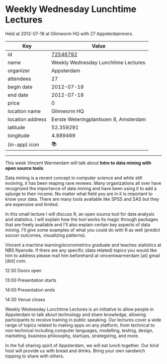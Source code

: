 # Weekly Wednesday Lunchtime Lectures
Held at 2012-07-18 at Glimworm HQ with 27 Appsterdammers.
        
|Key|Value
|---|---|
|id|[72546792](https://www.meetup.com/appsterdam/events/72546792/)|
|name|Weekly Wednesday Lunchtime Lectures|
|organizer|Appsterdam|
|attendees|27|
|begin date|2012-07-18|
|end date|2012-07-18|
|price|0|
|location name|Glimworm HQ|
|location address|Eerste Weteringplantsoen 8, Amsterdam|
|latitude|52.359291|
|longitude|4.889469|
|(in-app) icon|📚|

---

This week Vincent Warmerdam will talk about **Intro to data mining with open source tools**.

Data mining is a recent concept in computer science and while still evolving, it has been reaping rave reviews. Many organizations all over have recognized the importance of data mining and have been using it to add a splurge to their income. No matter what field you are in it is important to know your data. There are many tools available like SPSS and SAS but they are expensive and limited.

In this small lecture I will discuss R, an open source tool for data analysis and statistics. I will explain how the tool works its magic through packages that are freely available and I'll also explain certain key aspects of data mining. I'll give some examples of what you could do with R as well (predict soccer outcomes, visualizing patterns).

Vincent a machine learning/econometrics graduate and teaches statistics at NBS Nyerode. If there are any specific (data related) topics you would like him to address please mail him beforehand at vincentwarmerdam [at] gmail [dot] com.

12:30 Doors open

13:00 Presentation starts

14:00 Presentation ends

14:30 Venue closes

Weekly Wednesday Lunchtime Lectures is an initiative to allow people in Appsterdam to talk about technology and share knowledge, allowing participants to receive training in public speaking. Our lectures cover a wide range of topics related to making apps on any platform, from technical to non-technical including computer languages, modelling, testing, design, marketing, business philosophy, startups, strategizing, and more.

In the full sharing spirit of Appsterdam, we will eat lunch together. Our kind host will provide us with bread and drinks. Bring your own sandwich topping to share with others.


